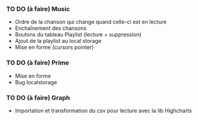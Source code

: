 ### TO DO (à faire) Music 

- Ordre de la chanson qui change quand celle-ci est en lecture
- Enchaînement des chansons
- Boutons du tableau Playlist (lecture + suppression)
- Ajout de la playlist au local storage
- Mise en forme (cursors pointer)

### TO DO (à faire) Prime 

- Mise en forme
- Bug localstorage

### TO DO (à faire) Graph 

- Importation et transformation du csv pour lecture avec la lib Highcharts
